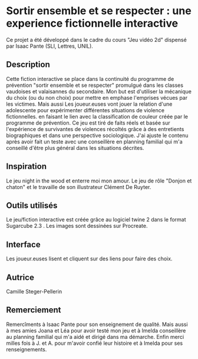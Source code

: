 # Sortir ensemble et se respecter : une experience fictionnelle interactive
Ce projet a été développé dans le cadre du cours "Jeu vidéo 2d" dispensé par Isaac Pante (SLI, Lettres, UNIL).

## Description
Cette fiction interactive se place dans la continuité du programme de prévention "sortir ensemble et se respecter" promulgué dans les classes vaudoises et valaisannes du secondaire. Mon but est d'utiliser la mécanique du choix (ou du non choix) pour mettre en emphase l'emprises vécues par les victimes. Mais aussi Les joueur.euses vont jouer la relation d'une adolescente pour expérimenter différentes situations de violence fictionnelles. en faisant le lien avec la classification de couleur créée par le programme de prévention. Ce jeu est tiré de faits réels et basée sur l'expérience de survivantes de violences récoltés grâce à des entretients biographiques et dans une perspective sociologique. J'ai ajuste le contenu après avoir fait un teste avec une conseillère en planning familial qui m'a conseillé d'être plus général dans les situations décrites.

## Inspiration
Le jeu night in the wood et enterre moi mon amour.
Le jeu de rôle "Donjon et chaton" et le travaille de son illustrateur Clément De Ruyter.

## Outils utilisés 
Le jeu/fiction interactive est créée grâce au logiciel twine 2 dans le format Sugarcube 2.3 .
Les images sont dessinées sur Procreate.

## Interface
Les joueur.euses lisent et cliquent sur des liens pour faire des choix. 

## Autrice
Camille Steger-Pellerin

## Remerciement
Remercîments à Isaac Pante pour son enseignement de qualité.
Mais aussi à mes amies Joana et Léa pour avoir testé mon jeu et à Imelda conseillère au planning familial qui m'a aidé et dirigé dans ma démarche.
Enfin merci milles fois à J. et A. pour m'avoir confié leur histoire et à Imelda pour ses renseignements. 
